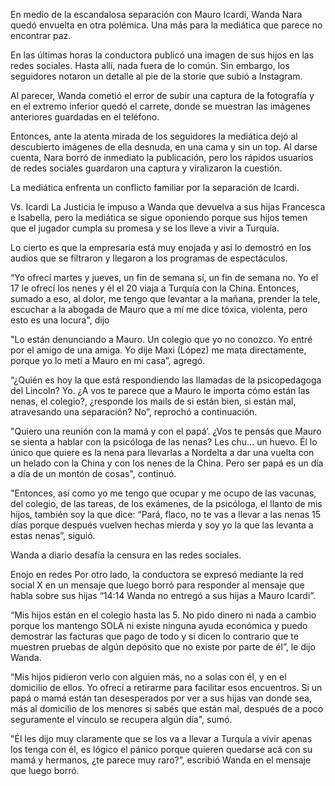 En medio de la escandalosa separación con Mauro Icardi, Wanda Nara quedó envuelta en otra polémica. Una más para la mediática que parece no encontrar paz.

En las últimas horas la conductora publicó una imagen de sus hijos en las redes sociales. Hasta allí, nada fuera de lo común. Sin embargo, los seguidores notaron un detalle al pie de la storie que subió a Instagram.

Al parecer, Wanda cometió el error de subir una captura de la fotografía y en el extremo inferior quedó el carrete, donde se muestran las imágenes anteriores guardadas en el teléfono.

Entonces, ante la atenta mirada de los seguidores la mediática dejó al descubierto imágenes de ella desnuda, en una cama y sin un top. Al darse cuenta, Nara borró de inmediato la publicación, pero los rápidos usuarios de redes sociales guardaron una captura y viralizaron la cuestión.

La mediática enfrenta un conflicto familiar por la separación de Icardi.

Vs. Icardi
La Justicia le impuso a Wanda que devuelva a sus hijas Francesca e Isabella, pero la mediática se sigue oponiendo porque sus hijos temen que el jugador cumpla su promesa y se los lleve a vivir a Turquía.

Lo cierto es que la empresaria está muy enojada y así lo demostró en los audios que se filtraron y llegaron a los programas de espectáculos.


“Yo ofrecí martes y jueves, un fin de semana sí, un fin de semana no. Yo el 17 le ofrecí los nenes y él el 20 viaja a Turquía con la China. Entonces, sumado a eso, al dolor, me tengo que levantar a la mañana, prender la tele, escuchar a la abogada de Mauro que a mí me dice tóxica, violenta, pero esto es una locura", dijo

"Lo están denunciando a Mauro. Un colegio que yo no conozco. Yo entré por el amigo de una amiga. Yo dije Maxi (López) me mata directamente, porque yo lo metí a Mauro en mi casa”, agregó.

“¿Quién es hoy la que está respondiendo las llamadas de la psicopedagoga del Lincoln? Yo. ¿A vos te parece que a Mauro le importa cómo están las nenas, el colegio?, ¿responde los mails de si están bien, si están mal, atravesando una separación? No”, reprochó a continuación.

"Quiero una reunión con la mamá y con el papá’. ¿Vos te pensás que Mauro se sienta a hablar con la psicóloga de las nenas? Les chu... un huevo. Él lo único que quiere es la nena para llevarlas a Nordelta a dar una vuelta con un helado con la China y con los nenes de la China. Pero ser papá es un día a día de un montón de cosas", continuó.

"Entonces, así como yo me tengo que ocupar y me ocupo de las vacunas, del colegio, de las tareas, de los exámenes, de la psicóloga, el llanto de mis hijos, también soy la que dice: “Pará, flaco, no te vas a llevar a las nenas 15 días porque después vuelven hechas mierda y soy yo la que las levanta a estas nenas”, siguió.

Wanda a diario desafía la censura en las redes sociales.

Enojo en redes
Por otro lado, la conductora se expresó mediante la red social X en un mensaje que luego borró para responder al mensaje que habla sobre sus hijas “14:14 Wanda no entregó a sus hijas a Mauro Icardi”.

“Mis hijos están en el colegio hasta las 5. No pido dinero ni nada a cambio porque los mantengo SOLA ni existe ninguna ayuda económica y puedo demostrar las facturas que pago de todo y si dicen lo contrario que te muestren pruebas de algún depósito que no existe por parte de él”, le dijo Wanda.

“Mis hijos pidieron verlo con alguien más, no a solas con él, y en el domicilio de ellos. Yo ofrecí a retirarme para facilitar esos encuentros. Si un papá o mamá están tan desesperados por ver a sus hijas van donde sea, más al domicilio de los menores si sabés que están mal, después de a poco seguramente el vínculo se recupera algún día", sumó.

"Él les dijo muy claramente que se los va a llevar a Turquía a vivir apenas los tenga con él, es lógico el pánico porque quieren quedarse acá con su mamá y hermanos, ¿te parece muy raro?”, escribió Wanda en el mensaje que luego borró.
